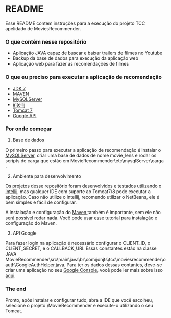 # README #

Esse README contem instruções para a execução do projeto TCC apelidado de MoviesRecommender.

### O que contém nesse repositório ###

* Aplicação JAVA capaz de buscar e baixar trailers de filmes no Youtube
* Backup da base de dados para execução da aplicação web 
* Aplicação web para fazer as recomendações de filmes

### O que eu preciso para executar a aplicação de recomendação ###

* [JDK 7](http://www.oracle.com/technetwork/pt/java/javase/downloads/jdk7-downloads-1880260.html)
* [MAVEN](https://maven.apache.org/download.cgi)
* [MySQLServer](https://dev.mysql.com/downloads/workbench/)
* [intellij](https://www.jetbrains.com/idea/download/)
* [Tomcat 7](https://tomcat.apache.org/download-70.cgi)
* [Google API](https://console.developers.google.com/apis)

### Por onde começar ###

1. Base de dados

O primeiro passo para executar a aplicação de recomendação é instalar o [MySQLServer](https://dev.mysql.com/downloads/workbench/), criar uma base de dados de nome movie_lens e rodar os scripts de carga que estão em MovieRecommender\etc\mysqlServer\carga .

2. Ambiente para desenvolvimento

Os projetos desse repositório foram desenvolvidos e testados utilizando o [intellij](https://www.jetbrains.com/idea/download/), mas qualquer IDE com suporte ao Tomcat7/8 pode executar a aplicação. Caso não utilize o intellij, recomendo utilizar o NetBeans, ele é bem simples e fácil de configurar.

A instalação e configuração do [Maven ](https://maven.apache.org/)também é importante, sem ele não será possível rodar nada. Você pode usar [esse](https://www.mkyong.com/maven/how-to-install-maven-in-windows/) tutorial para instalação e configuração do Maven.

3. API Google

Para fazer login na aplicação é necessário configurar o CLIENT_ID, o CLIENT_SECRET, e o CALLBACK_URI. Essas constantes estão na classe JAVA MovieRecommender\src\main\java\br\com\jonjts\tcc\moviesrecommender\oauth\GoogleAuthHelper.java. Para ter os dados dessas contantes, deve-se criar uma aplicação no seu [Google Console](https://console.developers.google.com), você pode ler mais sobre isso [aqui](https://developers.google.com/identity/sign-in/web/devconsole-project).

### The end ###

Pronto, após instalar e configurar tudo, abra a IDE que você escolheu, selecione o projeto \MovieRecommender e execute-o utilizando o seu Tomcat.